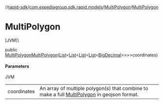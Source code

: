 //[rapid-sdk](../../../index.md)/[com.expediagroup.sdk.rapid.models](../index.md)/[MultiPolygon](index.md)/[MultiPolygon](-multi-polygon.md)

# MultiPolygon

[JVM]\

public [MultiPolygon](index.md)[MultiPolygon](-multi-polygon.md)([List](https://docs.oracle.com/javase/8/docs/api/java/util/List.html)&lt;[List](https://docs.oracle.com/javase/8/docs/api/java/util/List.html)&lt;[List](https://docs.oracle.com/javase/8/docs/api/java/util/List.html)&lt;[List](https://docs.oracle.com/javase/8/docs/api/java/util/List.html)&lt;[BigDecimal](https://docs.oracle.com/javase/8/docs/api/java/math/BigDecimal.html)&gt;&gt;&gt;&gt;coordinates)

#### Parameters

JVM

| | |
|---|---|
| coordinates | An array of multiple polygon(s) that combine to make a full [MultiPolygon](https://www.rfc-editor.org/rfc/rfc7946#section-3.1.7) in geojson format. |
